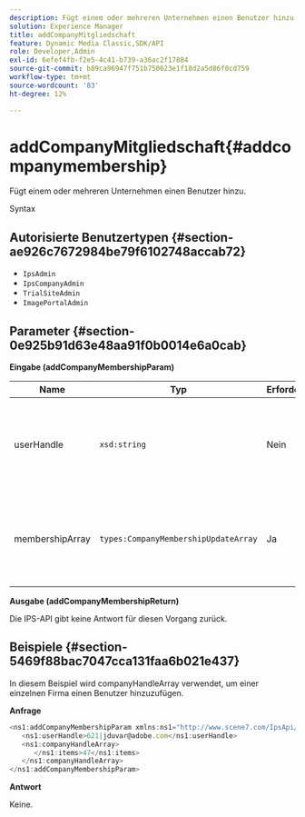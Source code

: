 ```yaml
---
description: Fügt einem oder mehreren Unternehmen einen Benutzer hinzu.
solution: Experience Manager
title: addCompanyMitgliedschaft
feature: Dynamic Media Classic,SDK/API
role: Developer,Admin
exl-id: 6efef4fb-f2e5-4c41-b739-a36ac2f17884
source-git-commit: b89ca96947f751b750623e1f18d2a5d86f0cd759
workflow-type: tm+mt
source-wordcount: '83'
ht-degree: 12%

---
```


# addCompanyMitgliedschaft{#addcompanymembership}

Fügt einem oder mehreren Unternehmen einen Benutzer hinzu.

Syntax

## Autorisierte Benutzertypen {#section-ae926c7672984be79f6102748accab72}

* `IpsAdmin`
* `IpsCompanyAdmin`
* `TrialSiteAdmin`
* `ImagePortalAdmin`

## Parameter {#section-0e925b91d63e48aa91f0b0014e6a0cab}

**Eingabe (addCompanyMembershipParam)**

| Name | Typ | Erforderlich | Beschreibung |
|---|---|---|---|
| userHandle | `xsd:string` | Nein | Das -Handle für den Benutzer, dessen Mitgliedschaft Sie hinzufügen möchten. |
| membershipArray | `types:CompanyMembershipUpdateArray` | Ja | Eine Reihe von Unternehmen, denen Sie die Benutzerin bzw. den Benutzer hinzufügen. |

**Ausgabe (addCompanyMembershipReturn)**

Die IPS-API gibt keine Antwort für diesen Vorgang zurück.

## Beispiele {#section-5469f88bac7047cca131faa6b021e437}

In diesem Beispiel wird companyHandleArray verwendet, um einer einzelnen Firma einen Benutzer hinzuzufügen.

**Anfrage**

```javascript {.line-numbers}
<ns1:addCompanyMembershipParam xmlns:ns1="http://www.scene7.com/IpsApi/xsd">
   <ns1:userHandle>621|jduvar@adobe.com</ns1:userHandle>
   <ns1:companyHandleArray>
      </ns1:items>47</ns1:items>
   </ns1:companyHandleArray>
</ns1:addCompanyMembershipParam>
```

**Antwort**

Keine.
